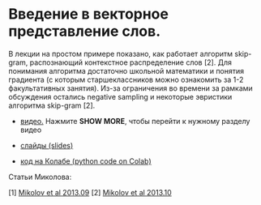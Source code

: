 # Введение в векторное представление слов.

В лекции на простом примере показано, как работает алгоритм skip-gram, распознающий контекстное распределение слов [2].  Для понимания алгоритма достаточно  школьной математики и понятия градиента (с которым старшеклассников можно ознакомить за 1-2 факультативных занятия). Из-за ограничения во времени за рамками обсуждения остались negative sampling и некоторые эвристики алгоритма skip-gram [2].

* [видео.](https://www.youtube.com/watch?v=3DbTWnJc8qc) Нажмите **SHOW MORE**, чтобы перейти к нужному разделу видео

* [слайды (slides)](https://github.com/fkhafizov/w2v_intro/blob/main/w2v_sch131_2021.10.15.pdf)

* [код на Колабе (python code on Colab)](https://github.com/fkhafizov/w2v_intro/blob/main/w2v_sch131_2021_10_15.ipynb)

Статьи Миколова:

 [1] [Mikolov et al 2013.09](https://arxiv.org/pdf/1301.3781.pdf)
 [2] [Mikolov et al 2013.10](https://arxiv.org/pdf/1310.4546.pdf)
